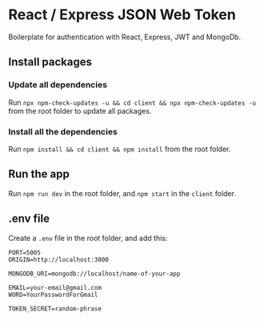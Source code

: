 # React / Express JSON Web Token

Boilerplate for authentication with React, Express, JWT and MongoDb.

## Install packages

### Update all dependencies

Run `npx npm-check-updates -u && cd client && npx npm-check-updates -u` from the root folder to update all packages.

### Install all the dependencies

Run `npm install && cd client && npm install` from the root folder.

## Run the app

Run `npm run dev` in the root folder, and `npm start` in the `client` folder.

## .env file

Create a `.env` file in the root folder, and add this:

```
PORT=5005
ORIGIN=http://localhost:3000

MONGODB_URI=mongodb://localhost/name-of-your-app

EMAIL=your-email@gmail.com
WORD=YourPasswordForGmail

TOKEN_SECRET=random-phrase
```
